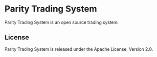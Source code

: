 Parity Trading System
=====================

Parity Trading System is an open source trading system.


License
-------

Parity Trading System is released under the Apache License, Version 2.0.
